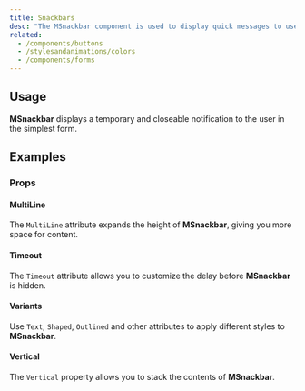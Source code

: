 ```yaml
---
title: Snackbars
desc: "The MSnackbar component is used to display quick messages to users. Snackbars supports positioning, removing delays, and callbacks."
related:
  - /components/buttons
  - /stylesandanimations/colors
  - /components/forms
---
```


## Usage

**MSnackbar** displays a temporary and closeable notification to the user in the simplest form.

<snackbars-usage></snackbars-usage>

## Examples

### Props

#### MultiLine

The `MultiLine` attribute expands the height of **MSnackbar**, giving you more space for content.

<masa-example file="Examples.snackbars.MultiLine"></masa-example>

#### Timeout

The `Timeout` attribute allows you to customize the delay before **MSnackbar** is hidden.

<masa-example file="Examples.snackbars.Timeout"></masa-example>

#### Variants

Use `Text`, `Shaped`, `Outlined` and other attributes to apply different styles to **MSnackbar**.

<masa-example file="Examples.snackbars.Variants"></masa-example>

#### Vertical

The `Vertical` property allows you to stack the contents of **MSnackbar**.

<masa-example file="Examples.snackbars.Vertical"></masa-example>
